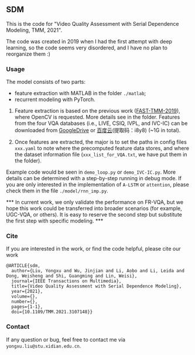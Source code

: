 ## SDM

This is the code for "Video Quality Assessment with Serial Dependence Modeling, TMM, 2021". 

The code was created in 2019 when I had the first attempt with deep learning, so the code seems very disordered, and I have no plan to reorganize them :)

### Usage

The model consists of two parts: 
- feature extraction with MATLAB in the folder `./matlab`;
- recurrent modeling with PyTorch.

1. Feature extraction is based on the previous work ([FAST-TMM-2019](https://github.com/Sissuire/FAST-VQA)), where OpenCV is requested. More details see in the folder. Features from the four VQA databases (i.e., LIVE, CSIQ, IVPL, and IVC-IC) can be downloaded from [GoogleDrive](https://drive.google.com/drive/folders/11pO-M93T5Ao0sR17srTnhUBlJwXxB9ov?usp=sharing) or [百度云](https://pan.baidu.com/s/1f_pzrXTBKD5QJQWWuL47ug)(提取码：i8y8)  (~1G in total).

2. Once features are extracted, the major is to set the paths in config files `xxx.yaml` to note where the precomputed feature data stores, and where the dataset information file (`xxx_list_for_VQA.txt`, we have put them in the folder).

Example code would be seen in `demo_loop.py` or `demo_IVC-IC.py`. More details can be determined with a step-by-step running in debug mode. If you are only interested in the implementation of `A-LSTM` or `attention`, please check them in the file `./model/rnn_imp.py`.

*** In current work, we only validate the performance on FR-VQA, but we hope this work could be transferred into broader scenarios (for example, UGC-VQA, or others). It is easy to reserve the second step but substitute the first step with specific modeling. ***

### Cite

If you are interested in the work, or find the code helpful, please cite our work

```
@ARTICLE{sdm,
  author={Liu, Yongxu and Wu, Jinjian and Li, Aobo and Li, Leida and Dong, Weisheng and Shi, Guangming and Lin, Weisi},
  journal={IEEE Transactions on Multimedia}, 
  title={Video Quality Assessment with Serial Dependence Modeling}, 
  year={2021},
  volume={},
  number={},
  pages={1-1},
  doi={10.1109/TMM.2021.3107148}}
```
### Contact

If any question or bug, feel free to contact me via `yongxu.liu@stu.xidian.edu.cn`.
